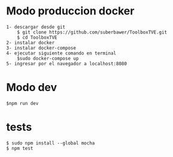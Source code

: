 #  Modo produccion docker
    1- descargar desde git
        $ git clone https://github.com/suberbawer/ToolboxTVE.git
        $ cd ToolboxTVE
    2- instalar docker
    3- instalar docker-compose
    4- ejecutar siguiente comando en terminal
        $sudo docker-compose up
    5- ingresar por el navegador a localhost:8080

# Modo dev
    $npm run dev

# tests
    $ sudo npm install --global mocha
    $ npm test
